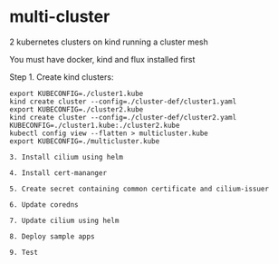 # multi-cluster
2 kubernetes clusters on kind running a cluster mesh

You must have docker, kind and flux installed first

Step 1. Create kind clusters:
```
export KUBECONFIG=./cluster1.kube
kind create cluster --config=./cluster-def/cluster1.yaml
export KUBECONFIG=./cluster2.kube
kind create cluster --config=./cluster-def/cluster2.yaml
KUBECONFIG=./cluster1.kube:./cluster2.kube
kubectl config view --flatten > multicluster.kube
export KUBECONFIG=./multicluster.kube

3. Install cilium using helm

4. Install cert-mananger

5. Create secret containing common certificate and cilium-issuer

6. Update coredns

7. Update cilium using helm

8. Deploy sample apps

9. Test



